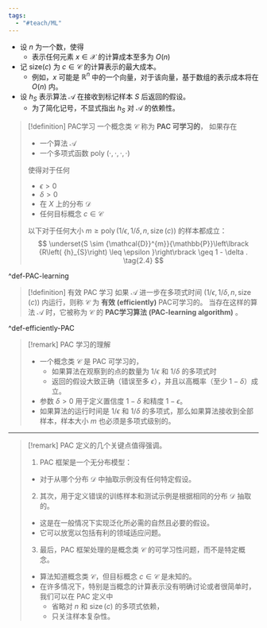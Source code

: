 ```yaml
---
tags:
  - "#teach/ML"
---
```

- 设 $n$ 为一个数，使得
	- 表示任何元素 $x \in \mathcal{X}$ 的计算成本至多为 $O\left( n\right)$
- 记 $\text{size} ( c )$ 为 $c \in \mathcal{C}$ 的计算表示的最大成本。
	- 例如，$x$ 可能是 ${\mathbb{R}}^{n}$ 中的一个向量，对于该向量，基于数组的表示成本将在 $O\left( n\right)$ 内。
- 设 ${h}_{S}$ 表示算法 $\mathcal{A}$ 在接收到标记样本 $S$ 后返回的假设。
	- 为了简化记号，不显式指出 ${h}_{S}$ 对 $\mathcal{A}$ 的依赖性。

> [!definition] PAC学习
> 一个概念类 $\mathcal{C}$ 称为 **PAC 可学习的**， 如果存在
> - 一个算法 $\mathcal{A}$ 
> - 一个多项式函数 poly $\left( {\cdot ,\cdot ,\cdot , \cdot }\right)$
>
>使得对于任何
>- $\epsilon > 0$ 
>- $\delta > 0$
>- 在 $X$ 上的分布 $\mathcal{D}$ 
>- 任何目标概念 $c \in \mathcal{C}$
>
>以下对于任何大小 $m \geq \operatorname{poly}\left( {1/\epsilon ,1/\delta, n,\operatorname{size}\left( c\right) }\right)$ 的样本都成立：
> $$
> \underset{S \sim {\mathcal{D}}^{m}}{\mathbb{P}}\left\lbrack {R\left( {h}_{S}\right) \leq \epsilon }\right\rbrack \geq 1 - \delta . \tag{2.4}
> $$

^def-PAC-learning

> [!definition] 有效 PAC 学习
> 如果 $\mathcal{A}$ 进一步在多项式时间 $\left( {1/\epsilon ,1/\delta, n,\operatorname{size}\left( c\right) }\right)$ 内运行，则称 $\mathcal{C}$ 为 **有效 (efficiently)** PAC可学习的。
> 当存在这样的算法 $\mathcal{A}$ 时，它被称为 $\mathcal{C}$ 的 **PAC学习算法 (PAC-learning algorithm)** 。

^def-efficiently-PAC
> [!remark] PAC 学习的理解
> - 一个概念类 $\mathcal{C}$ 是 PAC 可学习的，
> 	- 如果算法在观察到的点的数量为 $1/\epsilon$ 和 $1/\delta$ 的多项式时
> 	- 返回的假设大致正确（错误至多 $\epsilon$），并且以高概率（至少 $1 - \delta$）成立。
> - 参数 $\delta > 0$ 用于定义置信度 $1 - \delta$ 和精度 $1 - \epsilon$。
> - 如果算法的运行时间是 $1/\epsilon$ 和 $1/\delta$ 的多项式，那么如果算法接收到全部样本，样本大小 $m$ 也必须是多项式级别的。

---
> [!remark]
> PAC 定义的几个关键点值得强调。
> 1. PAC 框架是一个无分布模型：
> 	- 对于从哪个分布 $\mathcal{D}$ 中抽取示例没有任何特定假设。
> 2. 其次，用于定义错误的训练样本和测试示例是根据相同的分布 $\mathcal{D}$ 抽取的。
> 	- 这是在一般情况下实现泛化所必需的自然且必要的假设。
> 	- 它可以放宽以包括有利的领域适应问题。
> 3. 最后，PAC 框架处理的是概念类 $\mathcal{C}$ 的可学习性问题，而不是特定概念。
>	- 算法知道概念类 $\mathcal{C}$，但目标概念 $c \in \mathcal{C}$ 是未知的。
>	- 在许多情况下，特别是当概念的计算表示没有明确讨论或者很简单时，我们可以在 PAC 定义中
>		- 省略对 $n$ 和 $\operatorname{size}\left( c\right)$ 的多项式依赖，
>		- 只关注样本复杂性。